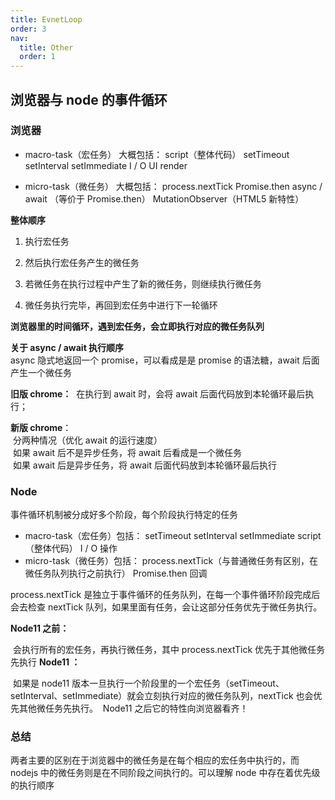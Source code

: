 ```yaml
---
title: EvnetLoop
order: 3
nav:
  title: Other
  order: 1
---
```


## 浏览器与 node 的事件循环

### 浏览器

- macro-task（宏任务） 大概包括：
  script（整体代码）
  setTimeout
  setInterval
  setImmediate
  I / O
  UI render

- micro-task（微任务） 大概包括：
  process.nextTick
  Promise.then
  async / await （等价于 Promise.then）
  MutationObserver（HTML5 新特性）

**整体顺序**

1. 执行宏任务

2. 然后执行宏任务产生的微任务

3. 若微任务在执行过程中产生了新的微任务，则继续执行微任务

4. 微任务执行完毕，再回到宏任务中进行下一轮循环

**浏览器里的时间循环，遇到宏任务，会立即执行对应的微任务队列**

**关于 async / await 执行顺序** <br/>
async 隐式地返回一个 promise，可以看成是是 promise 的语法糖，await 后面产生一个微任务

**旧版 chrome：**
​ 在执行到 await 时，会将 await 后面代码放到本轮循环最后执行；

**新版 chrome**：<br/>
​ 分两种情况（优化 await 的运行速度）<br/>
​ 如果 await 后不是异步任务，将 await 后看成是一个微任务<br/>
​ 如果 await 后是异步任务，将 await 后面代码放到本轮循环最后执行

### Node

事件循环机制被分成好多个阶段，每个阶段执行特定的任务

- macro-task（宏任务）包括：
  setTimeout
  setInterval
  setImmediate
  script（整体代码）
  I / O 操作
- micro-task（微任务）包括：
  process.nextTick（与普通微任务有区别，在微任务队列执行之前执行）
  Promise.then 回调

process.nextTick 是独立于事件循环的任务队列，在每一个事件循环阶段完成后会去检查 nextTick 队列，如果里面有任务，会让这部分任务优先于微任务执行。

**Node11 之前：**

​ 会执行所有的宏任务，再执行微任务，其中 process.nextTick 优先于其他微任务先执行
**Node11 ：**

​ 如果是 node11 版本一旦执行一个阶段里的一个宏任务（setTimeout、setInterval、setImmediate）就会立刻执行对应的微任务队列，nextTick 也会优先其他微任务先执行。
​ Node11 之后它的特性向浏览器看齐！

### 总结

两者主要的区别在于浏览器中的微任务是在每个相应的宏任务中执行的，而 nodejs 中的微任务则是在不同阶段之间执行的。可以理解 node 中存在着优先级的执行顺序

